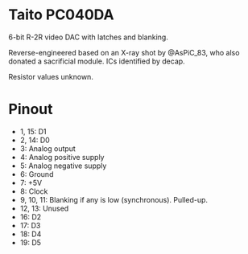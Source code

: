 # Taito PC040DA

6-bit R-2R video DAC with latches and blanking.

Reverse-engineered based on an X-ray shot by @AsPiC_83, who also donated a sacrificial module. ICs identified by decap.

Resistor values unknown.

# Pinout

  * 1, 15: D1
  * 2, 14: D0
  * 3: Analog output
  * 4: Analog positive supply
  * 5: Analog negative supply
  * 6: Ground
  * 7: +5V
  * 8: Clock
  * 9, 10, 11: Blanking if any is low (synchronous). Pulled-up.
  * 12, 13: Unused
  * 16: D2
  * 17: D3
  * 18: D4
  * 19: D5

